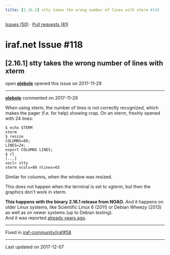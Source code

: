 ```yaml
---
title: [2.16.1] stty takes the wrong number of lines with xterm #118
---
```


[Issues (50)](https://iraf-community.github.io/iraf-v216/issues) · [Pull requests (81)](https://iraf-community.github.io/iraf-v216/issues/pulls)

# iraf.net Issue #118
## [2.16.1] stty takes the wrong number of lines with xterm
*open* **[olebole](https://github.com/olebole)** opened this issue on 2017-11-29

- - - -

**[olebole](https://github.com/olebole)** commented on 2017-11-29

When using xterm, the number of lines is not correctly recognized, which makes the pager (f.e. for help) showing crap. On an xterm, freshly opened with 24 lines:  
  
```  
$ echo $TERM  
xterm  
$ resize  
COLUMNS=80;  
LINES=24;  
export COLUMNS LINES;  
$ cl  
[...]  
vocl> stty   
xterm ncols=80 nlines=65   
```  
Similar for columns, when the window was resized.  
  
This does not happen when the terminal is set to xgterm, but then the graphics don't work in xterm.  
  
**This happens with the binary 2.16.1 release from NOAO.** And it happens on older Linux systems, like Scientific Linux 6 (2011) or Debian Wheezy (2013) as well as on newer systems (up to Debian testing).  
And it was reported [already years ago](http://iraf.net/forum/viewtopic.php?showtopic=1467258).

- - - -

Fixed in [iraf-community/iraf#58](https://github.com/iraf-community/iraf/pull/58)

- - - -

Last updated on 2017-12-07
